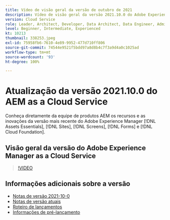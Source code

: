 ```yaml
---
title: Vídeo de visão geral da versão de outubro de 2021
description: Vídeo de visão geral da versão 2021.10.0 do Adobe Experience Manager as a Cloud Service
version: Cloud Service
role: Leader, Architect, Developer, Data Architect, Data Engineer, Admin, User
level: Beginner, Intermediate, Experienced
kt: 10213
thumbnail: 338253.jpeg
exl-id: 75958fb6-7610-4e89-9952-477d710ff806
source-git-commit: 74544e9521f5bdd97a8d8b4c7f3a9d4a0c1025ad
workflow-type: tm+mt
source-wordcount: '93'
ht-degree: 100%

---
```


# Atualização da versão 2021.10.0 do AEM as a Cloud Service

Conheça diretamente da equipe de produtos AEM os recursos e as inovações da versão mais recente do Adobe Experience Manager [!DNL Assets Essentials], [!DNL Sites], [!DNL Screens], [!DNL Forms] e [!DNL Cloud Foundation].

## Visão geral da versão do Adobe Experience Manager as a Cloud Service

>[!VIDEO](https://video.tv.adobe.com/v/338253/?quality=12&learn=on)


## Informações adicionais sobre a versão

* [Notas de versão 2021-10-0](https://experienceleague.adobe.com/docs/experience-manager-cloud-service/content/release-notes/release-notes/2021/release-notes-2021-10-0.html?lang=pt-BR)
* [Notas de versão atuais](https://experienceleague.adobe.com/docs/experience-manager-cloud-service/content/release-notes/home.html?lang=pt-BR)
* [Roteiro de lançamentos](https://experienceleague.adobe.com/docs/experience-manager-release-information/aem-release-updates/update-releases-roadmap.html?lang=pt-BR)
* [Informações de pré-lançamento](https://experienceleague.adobe.com/docs/experience-manager-cloud-service/content/release-notes/prerelease.html?lang=pt-BR)
